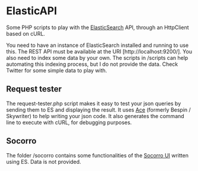 ElasticAPI
==========

Some PHP scripts to play with the [ElasticSearch](http://www.elasticsearch.org/) API, through an HttpClient based on cURL.

You need to have an instance of ElasticSearch installed and running to use this.
The REST API must be available at the URI [http://localhost:9200/].
You also need to index some data by your own.
The scripts in /scripts can help automating this indexing process, but I do not provide the data.
Check Twitter for some simple data to play with.

Request tester
--------------

The request-tester.php script makes it easy to test your json queries by sending them to ES and displaying the result.
It uses [Ace](http://ace.ajax.org/) (formerly Bespin / Skywriter) to help writing your json code.
It also generates the command line to execute with cURL, for debugging purposes.

Socorro
-------

The folder /socorro contains some functionalities of the [Socorro UI](https://crash-stats.mozilla.com/) written using ES. Data is not provided.
